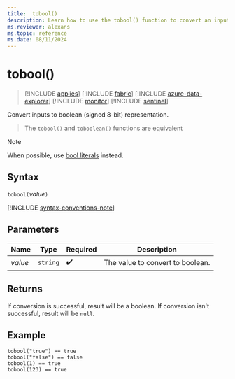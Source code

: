```yaml
---
title:  tobool()
description: Learn how to use the tobool() function to convert an input to a boolean representation.
ms.reviewer: alexans
ms.topic: reference
ms.date: 08/11/2024
---
```

# tobool()

> [!INCLUDE [applies](../includes/applies-to-version/applies.md)] [!INCLUDE [fabric](../includes/applies-to-version/fabric.md)] [!INCLUDE [azure-data-explorer](../includes/applies-to-version/azure-data-explorer.md)] [!INCLUDE [monitor](../includes/applies-to-version/monitor.md)] [!INCLUDE [sentinel](../includes/applies-to-version/sentinel.md)]

Convert inputs to boolean (signed 8-bit) representation.

> The `tobool()` and `toboolean()` functions are equivalent

> [!NOTE]
> When possible, use [bool literals](../query/scalar-data-types/bool.md#bool-literals) instead.

## Syntax

`tobool(`*value*`)`

[!INCLUDE [syntax-conventions-note](../includes/syntax-conventions-note.md)]

## Parameters

| Name | Type | Required | Description |
|--|--|--|--|
| *value* | `string` |  :heavy_check_mark: | The value to convert to boolean.|

## Returns

If conversion is successful, result will be a boolean.
If conversion isn't successful, result will be `null`.

## Example

```kusto
tobool("true") == true
tobool("false") == false
tobool(1) == true
tobool(123) == true
```
